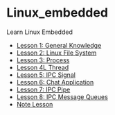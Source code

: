 # Linux_embedded
Learn Linux Embedded
- [Lesson 1: General Knowledge]([Lesson1_General_Knowledge](https://github.com/thanhngo2000/Linux_embedded/tree/main/Lession1_General_Knowloedge))
- [Lesson 2: Linux File System]([Lesson2_Linux_File_System](https://github.com/thanhngo2000/Linux_embedded/tree/main/Lession2_Linux_File_System))
- [Lesson 3: Process]([Lesson3_Process](https://github.com/thanhngo2000/Linux_embedded/tree/main/Lession3_Process))
- [Lesson 4L Thread]([Lesson4_thread](https://github.com/thanhngo2000/Linux_embedded/tree/main/Lession4_Thread))
- [Lesson 5: IPC Signal]([Lesson5_IPC_Signal](https://github.com/thanhngo2000/Linux_embedded/tree/main/Lession5_IPC_Signal))
- [Lesson 6: Chat Application]([Lesson6_Chat_Application](https://github.com/thanhngo2000/Linux_embedded/tree/main/Lession6_Chat_Application))
- [Lesson 7: IPC Pipe]([Lesson7_IPC_Pipe](https://github.com/thanhngo2000/Linux_embedded/tree/main/Lession7_IPC_Pipe))
- [Lesson 8: IPC Message Queues]([Lesson8_IPC_MessageQueues](https://github.com/thanhngo2000/Linux_embedded/tree/main/Lession8_IPC_MessageQueues))
- [Note Lesson]([Note_Lession](https://github.com/thanhngo2000/Linux_embedded/tree/main/Note_Lession))
